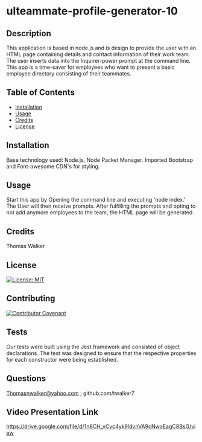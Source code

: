 # ulteammate-profile-generator-10


## Description 

This application is based in node.js and is design to provide the user with an HTML page containing details and contact information of their work team. The user inserts data into the Inquirer-power prompt at the command line. This app is a time-saver for employees who want to present a basic employee directory consisting of their teammates.
                

## Table of Contents

* [Installation](#installation)
* [Usage](#usage)
* [Credits](#credits)
* [License](#license)


## Installation

 Base technology used: Node.js, Node Packet Manager. Imported Bootstrap and Font-awesome CDN's for styling. 

## Usage 

Start this app by Opening the command line and executing 'node index.' The User will then receive prompts. After fulfilling the prompts and opting to not add anymore employees to the team, the HTML page will be generated.
        


## Credits

Thomas Walker 

## License

[![License: MIT](https://img.shields.io/badge/License-MIT-yellow.svg)](https://opensource.org/licenses/MIT)


## Contributing

[![Contributor Covenant](https://img.shields.io/badge/Contributor%20Covenant-2.0-4baaaa.svg)](code_of_conduct.md)
    


## Tests
 Our tests were built using the Jest framework and consisted of object declarations. The test was designed to ensure that the respective properties for each constructor were being established. 
        

## Questions 

 Thomasnwalker@yahoo.com ; github.com/twalker7

 ## Video Presentation Link

 https://drive.google.com/file/d/1n8CH_vCyc4yk9ldvnVA9cNwoEagC8BsG/view


